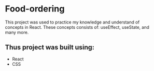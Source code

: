 # Food-ordering

This project was used to practice my knowledge and understand of concepts in React. These concepts consists of: useEffect, useState, and many more. 

## Thus project was built using:
* React
* CSS 

